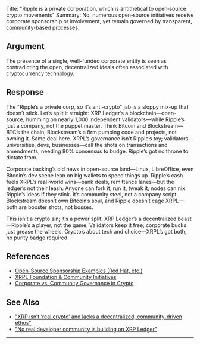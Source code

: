 Title: "Ripple is a private corporation, which is antithetical to open‑source crypto movements"
Summary: No, numerous open‑source initiatives receive corporate sponsorship or involvement, yet remain governed by transparent, community-based processes.

## Argument  
The presence of a single, well-funded corporate entity is seen as contradicting the open, decentralized ideals often associated with cryptocurrency technology.

## Response  
The "Ripple’s a private corp, so it’s anti-crypto" jab is a sloppy mix-up that doesn’t stick. Let’s split it straight: XRP Ledger’s a blockchain—open-source, humming on nearly 1,000 independent validators—while Ripple’s just a company, not the puppet master. Think Bitcoin and Blockstream—BTC’s the chain, Blockstream’s a firm pumping code and projects, not owning it. Same deal here. XRPL’s governance isn’t Ripple’s toy; validators—universities, devs, businesses—call the shots on transactions and amendments, needing 80% consensus to budge. Ripple’s got no throne to dictate from.

Corporate backing’s old news in open-source land—Linux, LibreOffice, even Bitcoin’s dev scene lean on big wallets to speed things up. Ripple’s cash fuels XRPL’s real-world wins—bank deals, remittance lanes—but the ledger’s not their leash. Anyone can fork it, run it, tweak it; nodes can nix Ripple’s ideas if they stink. It’s community steel, not a company script. Blockstream doesn’t own Bitcoin’s soul, and Ripple doesn’t cage XRPL—both are booster shots, not bosses.

This isn’t a crypto sin; it’s a power split. XRP Ledger’s a decentralized beast—Ripple’s a player, not the game. Validators keep it free; corporate bucks just grease the wheels. Crypto’s about tech and choice—XRPL’s got both, no purity badge required.

## References
- [Open-Source Sponsorship Examples (Red Hat, etc.)](https://www.redhat.com/en/about)
- [XRPL Foundation & Community Initiatives](https://xrplf.org/)
- [Corporate vs. Community Governance in Crypto](https://ripple.com/insights/)

## See Also
- ["XRP isn’t ‘real crypto’ and lacks a decentralized, community-driven ethos"](xrp-isnt-real-crypto-and-lacks-a-decentralized-community-driven-ethos.html)
- ["No real developer community is building on XRP Ledger"](no-real-developer-community-is-building-on-xrp-ledger.html)

---

